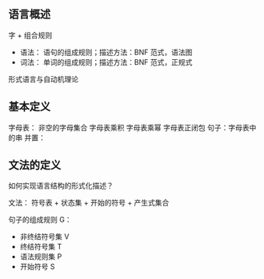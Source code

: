 ## 语言概述
字 + 组合规则

- 语法： 语句的组成规则；描述方法：BNF 范式，语法图
- 词法： 单词的组成规则；描述方法：BNF 范式，正规式

形式语言与自动机理论

## 基本定义

字母表： 非空的字母集合
字母表乘积
字母表乘幂
字母表正闭包
句子：字母表中的串
并置：

## 文法的定义
如何实现语言结构的形式化描述？

文法： 符号表 + 状态集 + 开始的符号 + 产生式集合

句子的组成规则 G：
- 非终结符号集 V
- 终结符号集 T
- 语法规则集 P
- 开始符号 S

 




